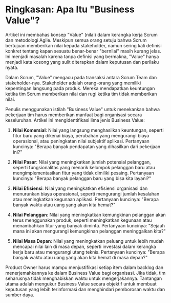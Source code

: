 # Ringkasan: Apa Itu "Business Value"?

Artikel ini membahas konsep "Value" (nilai) dalam kerangka kerja Scrum dan metodologi Agile. Meskipun semua orang setuju bahwa Scrum bertujuan memberikan nilai kepada stakeholder, namun sering kali definisi konkret tentang kapan sesuatu benar-benar "bernilai" masih kurang jelas. Ini menjadi masalah karena tanpa definisi yang bermakna, "Value" hanya menjadi kata kosong yang sulit diterapkan dalam keputusan dan perilaku nyata.

Dalam Scrum, "Value" mengacu pada transaksi antara Scrum Team dan stakeholder-nya. Stakeholder adalah orang-orang yang memiliki kepentingan langsung pada produk. Mereka mendapatkan keuntungan ketika tim Scrum memberikan nilai dan rugi ketika tim tidak memberikan nilai.

Penulis menggunakan istilah "Business Value" untuk menekankan bahwa pekerjaan tim harus memberikan manfaat bagi organisasi secara keseluruhan. Artikel ini mengidentifikasi lima jenis Business Value:

1. **Nilai Komersial**: Nilai yang langsung menghasilkan keuntungan, seperti fitur baru yang dikenai biaya, perubahan yang mengurangi biaya operasional, atau peningkatan nilai subjektif aplikasi. Pertanyaan kuncinya: "Berapa banyak pendapatan yang dihasilkan dari pekerjaan ini?"

2. **Nilai Pasar**: Nilai yang meningkatkan jumlah potensial pelanggan, seperti fungsionalitas yang menarik kelompok pelanggan baru atau mengimplementasikan fitur yang tidak dimiliki pesaing. Pertanyaan kuncinya: "Berapa banyak pelanggan baru yang bisa kita layani?"

3. **Nilai Efisiensi**: Nilai yang meningkatkan efisiensi organisasi dan menurunkan biaya operasional, seperti mengurangi jumlah kesalahan atau meningkatkan kegunaan aplikasi. Pertanyaan kuncinya: "Berapa banyak waktu atau uang yang akan kita hemat?"

4. **Nilai Pelanggan**: Nilai yang meningkatkan kemungkinan pelanggan akan terus menggunakan produk, seperti meningkatkan kegunaan atau menambahkan fitur yang banyak diminta. Pertanyaan kuncinya: "Sejauh mana ini akan mengurangi kemungkinan pelanggan meninggalkan kita?"

5. **Nilai Masa Depan**: Nilai yang meningkatkan peluang untuk lebih mudah mencapai nilai lain di masa depan, seperti investasi dalam kerangka kerja baru atau mengurangi utang teknis. Pertanyaan kuncinya: "Berapa banyak waktu atau uang yang akan kita hemat di masa depan?"

Product Owner harus mampu menjustifikasi setiap item dalam backlog dan menerjemahkannya ke dalam Business Value bagi organisasi. Jika tidak, tim seharusnya tidak menghabiskan waktu untuk mengerjakannya. Tantangan utama adalah mengukur Business Value secara objektif untuk membuat keputusan yang lebih terinformasi dan menghindari pemborosan waktu dan sumber daya.
